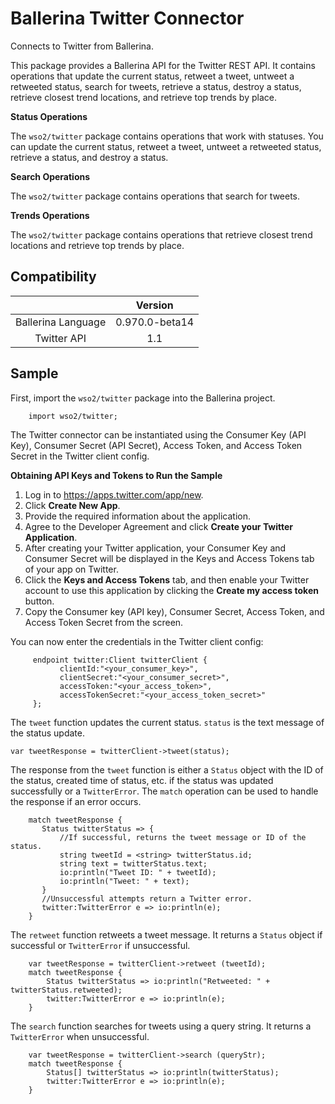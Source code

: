 # Ballerina Twitter Connector

Connects to Twitter from Ballerina. 

This package provides a Ballerina API for the Twitter REST API. It contains operations that update the current status, retweet a tweet, untweet a retweeted status, search for tweets, retrieve a status, destroy a status, retrieve closest trend locations, and retrieve top trends by place.

**Status Operations**

The `wso2/twitter` package contains operations that work with statuses. You can update the current status, retweet a tweet, 
untweet a retweeted status, retrieve a status, and destroy a status.

**Search Operations**

The `wso2/twitter` package contains operations that search for tweets. 

**Trends Operations**

The `wso2/twitter` package contains operations that retrieve closest trend locations and retrieve top trends by place.



## Compatibility
|                    |    Version     |  
| :-----------------:|:--------------:| 
| Ballerina Language | 0.970.0-beta14 |
|  Twitter API   |   1.1          |


## Sample

First, import the `wso2/twitter` package into the Ballerina project.

```ballerina
    import wso2/twitter;
```
    
The Twitter connector can be instantiated using the Consumer Key (API Key), Consumer Secret (API Secret), Access Token, 
and Access Token Secret in the Twitter client config.

**Obtaining API Keys and Tokens to Run the Sample**

1. Log in to https://apps.twitter.com/app/new.
2. Click **Create New App**.
3. Provide the required information about the application.
4. Agree to the Developer Agreement and click **Create your Twitter Application**.
5. After creating your Twitter application, your Consumer Key and Consumer Secret will be displayed in the Keys and Access Tokens tab of your app on Twitter.
6. Click the **Keys and Access Tokens** tab, and then enable your Twitter account to use this application by clicking the **Create my access token** button.
7. Copy the Consumer key (API key), Consumer Secret, Access Token, and Access Token Secret from the screen.


You can now enter the credentials in the Twitter client config:
```ballerina
     endpoint twitter:Client twitterClient {
           clientId:"<your_consumer_key>",
           clientSecret:"<your_consumer_secret>",
           accessToken:"<your_access_token>",
           accessTokenSecret:"<your_access_token_secret>"
     };
```

The `tweet` function updates the current status. `status` is the text message of the status update.

   `var tweetResponse = twitterClient->tweet(status);`
   
The response from the `tweet` function is either a `Status` object with the ID of the status, created time of status, etc. 
if the status was updated successfully or a `TwitterError`. The `match` operation can be used to handle the response if an error occurs.

```ballerina
    match tweetResponse {
       Status twitterStatus => {
           //If successful, returns the tweet message or ID of the status.
           string tweetId = <string> twitterStatus.id;
           string text = twitterStatus.text;
           io:println("Tweet ID: " + tweetId);
           io:println("Tweet: " + text);
       }
       //Unsuccessful attempts return a Twitter error.
       twitter:TwitterError e => io:println(e); 
    }
```

The `retweet` function retweets a tweet message. It returns a `Status` object if successful or `TwitterError` if unsuccessful.

```ballerina
    var tweetResponse = twitterClient->retweet (tweetId);
    match tweetResponse {
        Status twitterStatus => io:println("Retweeted: " +    twitterStatus.retweeted);
        twitter:TwitterError e => io:println(e);
    }
```

The `search` function searches for tweets using a query string. It returns a `TwitterError` when unsuccessful.
```ballerina
    var tweetResponse = twitterClient->search (queryStr);
    match tweetResponse {
        Status[] twitterStatus => io:println(twitterStatus);
        twitter:TwitterError e => io:println(e);
    }
```

